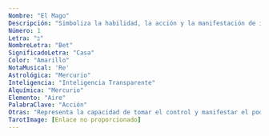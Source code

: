 ```yaml
---
Nombre: "El Mago"
Descripción: "Simboliza la habilidad, la acción y la manifestación de ideas en el mundo material."
Número: 1
Letra: "ב"
NombreLetra: "Bet"
SignificadoLetra: "Casa"
Color: "Amarillo"
NotaMusical: 'Re'
Astrológica: "Mercurio"
Inteligencia: "Inteligencia Transparente"
Alquímica: "Mercurio"
Elemento: "Aire"
PalabraClave: "Acción"
Otras: "Representa la capacidad de tomar el control y manifestar el poder personal en el mundo."
TarotImage: [Enlace no proporcionado]
---
```


